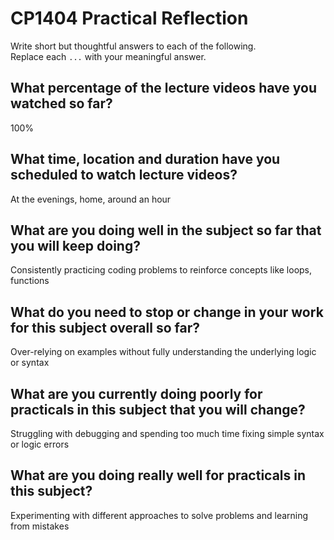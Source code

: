 # CP1404 Practical Reflection

Write short but thoughtful answers to each of the following.  
Replace each `...` with your meaningful answer.

## What percentage of the lecture videos have you watched so far?

100%

## What time, location and duration have you scheduled to watch lecture videos?

At the evenings, home, around an hour

## What are you doing well in the subject so far that you will keep doing?

Consistently practicing coding problems to reinforce concepts like loops, functions

## What do you need to stop or change in your work for this subject overall so far?

Over-relying on examples without fully understanding the underlying logic or syntax

## What are you currently doing poorly for practicals in this subject that you will change?

Struggling with debugging and spending too much time fixing simple syntax or logic errors

## What are you doing really well for practicals in this subject?

Experimenting with different approaches to solve problems and learning from mistakes
